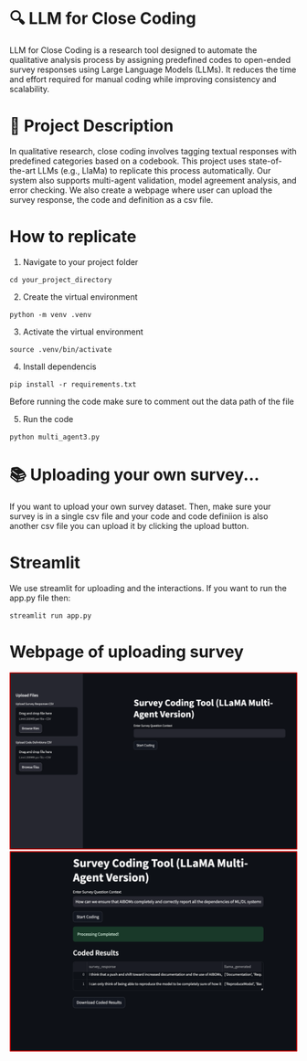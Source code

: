 # 🔍 LLM for Close Coding
LLM for Close Coding is a research tool designed to automate the qualitative analysis process by assigning predefined codes to open-ended survey responses using Large Language Models (LLMs). It reduces the time and effort required for manual coding while improving consistency and scalability.

# 📌 Project Description
In qualitative research, close coding involves tagging textual responses with predefined categories based on a codebook. This project uses state-of-the-art LLMs (e.g., LlaMa) to replicate this process automatically. Our system also supports multi-agent validation, model agreement analysis, and error checking. We also create a webpage where user can upload the survey response, the code and definition as a csv file.

# How to replicate

1. Navigate to your project folder
```
cd your_project_directory
```
2. Create the virtual environment
```
python -m venv .venv
```
3. Activate the virtual environment
```
source .venv/bin/activate
```
4. Install dependencis
```
pip install -r requirements.txt
```
Before running the code make sure to comment out the data path of the file

5. Run the code
```
python multi_agent3.py
```

# 📚 Uploading your own survey...
If you want to upload your own survey dataset. Then, make sure your survey is in a single csv file and your code and code definiion is also another csv file you can upload it by clicking the upload button.


# Streamlit
We use streamlit for uploading and the interactions. If you want to run the app.py file then:

```
streamlit run app.py
```


# Webpage of uploading survey
![alt text](figures/image.png)
![alt text](figures/image2.png)

